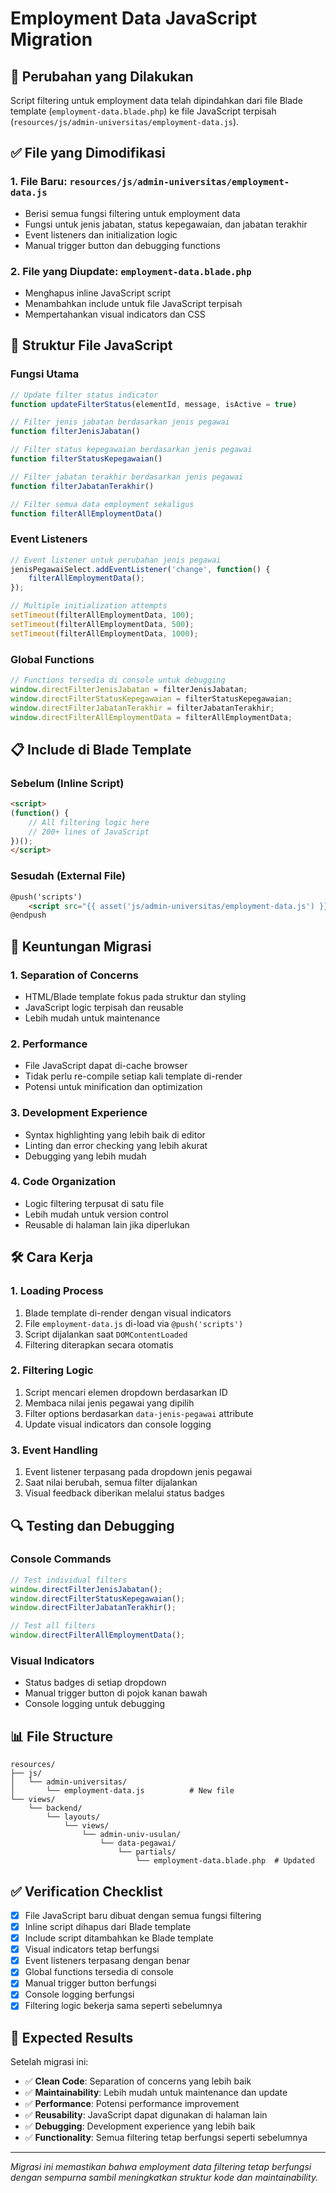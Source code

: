 # Employment Data JavaScript Migration

## 🎯 **Perubahan yang Dilakukan**
Script filtering untuk employment data telah dipindahkan dari file Blade template (`employment-data.blade.php`) ke file JavaScript terpisah (`resources/js/admin-universitas/employment-data.js`).

## ✅ **File yang Dimodifikasi**

### 1. **File Baru: `resources/js/admin-universitas/employment-data.js`**
- Berisi semua fungsi filtering untuk employment data
- Fungsi untuk jenis jabatan, status kepegawaian, dan jabatan terakhir
- Event listeners dan initialization logic
- Manual trigger button dan debugging functions

### 2. **File yang Diupdate: `employment-data.blade.php`**
- Menghapus inline JavaScript script
- Menambahkan include untuk file JavaScript terpisah
- Mempertahankan visual indicators dan CSS

## 🔧 **Struktur File JavaScript**

### **Fungsi Utama**
```javascript
// Update filter status indicator
function updateFilterStatus(elementId, message, isActive = true)

// Filter jenis jabatan berdasarkan jenis pegawai
function filterJenisJabatan()

// Filter status kepegawaian berdasarkan jenis pegawai
function filterStatusKepegawaian()

// Filter jabatan terakhir berdasarkan jenis pegawai
function filterJabatanTerakhir()

// Filter semua data employment sekaligus
function filterAllEmploymentData()
```

### **Event Listeners**
```javascript
// Event listener untuk perubahan jenis pegawai
jenisPegawaiSelect.addEventListener('change', function() {
    filterAllEmploymentData();
});

// Multiple initialization attempts
setTimeout(filterAllEmploymentData, 100);
setTimeout(filterAllEmploymentData, 500);
setTimeout(filterAllEmploymentData, 1000);
```

### **Global Functions**
```javascript
// Functions tersedia di console untuk debugging
window.directFilterJenisJabatan = filterJenisJabatan;
window.directFilterStatusKepegawaian = filterStatusKepegawaian;
window.directFilterJabatanTerakhir = filterJabatanTerakhir;
window.directFilterAllEmploymentData = filterAllEmploymentData;
```

## 📋 **Include di Blade Template**

### **Sebelum (Inline Script)**
```html
<script>
(function() {
    // All filtering logic here
    // 200+ lines of JavaScript
})();
</script>
```

### **Sesudah (External File)**
```html
@push('scripts')
    <script src="{{ asset('js/admin-universitas/employment-data.js') }}"></script>
@endpush
```

## 🎯 **Keuntungan Migrasi**

### 1. **Separation of Concerns**
- HTML/Blade template fokus pada struktur dan styling
- JavaScript logic terpisah dan reusable
- Lebih mudah untuk maintenance

### 2. **Performance**
- File JavaScript dapat di-cache browser
- Tidak perlu re-compile setiap kali template di-render
- Potensi untuk minification dan optimization

### 3. **Development Experience**
- Syntax highlighting yang lebih baik di editor
- Linting dan error checking yang lebih akurat
- Debugging yang lebih mudah

### 4. **Code Organization**
- Logic filtering terpusat di satu file
- Lebih mudah untuk version control
- Reusable di halaman lain jika diperlukan

## 🛠️ **Cara Kerja**

### 1. **Loading Process**
1. Blade template di-render dengan visual indicators
2. File `employment-data.js` di-load via `@push('scripts')`
3. Script dijalankan saat `DOMContentLoaded`
4. Filtering diterapkan secara otomatis

### 2. **Filtering Logic**
1. Script mencari elemen dropdown berdasarkan ID
2. Membaca nilai jenis pegawai yang dipilih
3. Filter options berdasarkan `data-jenis-pegawai` attribute
4. Update visual indicators dan console logging

### 3. **Event Handling**
1. Event listener terpasang pada dropdown jenis pegawai
2. Saat nilai berubah, semua filter dijalankan
3. Visual feedback diberikan melalui status badges

## 🔍 **Testing dan Debugging**

### **Console Commands**
```javascript
// Test individual filters
window.directFilterJenisJabatan();
window.directFilterStatusKepegawaian();
window.directFilterJabatanTerakhir();

// Test all filters
window.directFilterAllEmploymentData();
```

### **Visual Indicators**
- Status badges di setiap dropdown
- Manual trigger button di pojok kanan bawah
- Console logging untuk debugging

## 📊 **File Structure**

```
resources/
├── js/
│   └── admin-universitas/
│       └── employment-data.js          # New file
└── views/
    └── backend/
        └── layouts/
            └── views/
                └── admin-univ-usulan/
                    └── data-pegawai/
                        └── partials/
                            └── employment-data.blade.php  # Updated
```

## ✅ **Verification Checklist**

- [x] File JavaScript baru dibuat dengan semua fungsi filtering
- [x] Inline script dihapus dari Blade template
- [x] Include script ditambahkan ke Blade template
- [x] Visual indicators tetap berfungsi
- [x] Event listeners terpasang dengan benar
- [x] Global functions tersedia di console
- [x] Manual trigger button berfungsi
- [x] Console logging berfungsi
- [x] Filtering logic bekerja sama seperti sebelumnya

## 🎉 **Expected Results**

Setelah migrasi ini:

- ✅ **Clean Code**: Separation of concerns yang lebih baik
- ✅ **Maintainability**: Lebih mudah untuk maintenance dan update
- ✅ **Performance**: Potensi performance improvement
- ✅ **Reusability**: JavaScript dapat digunakan di halaman lain
- ✅ **Debugging**: Development experience yang lebih baik
- ✅ **Functionality**: Semua filtering tetap berfungsi seperti sebelumnya

---

*Migrasi ini memastikan bahwa employment data filtering tetap berfungsi dengan sempurna sambil meningkatkan struktur kode dan maintainability.*

